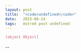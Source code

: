 ```yaml
---
layout: post
title:  "<code>undefined</code>"
date:   2015-06-14
tags:   mstred post undefined
---
```


<code class="code" id="object">[object Object]</code>
<code class="code" id="undefined">undefined</code>

<br>

--

<style type="text/css">

  p {
    position: relative
  }
  .code {
    background-color: transparent; position: absolute
  }
  #object {
    -webkit-animation: object 30s infinite;
    -moz-animation: object 30s infinite;
    -o-animation: object 30s infinite;
    animation: object 30s infinite
  }
  #undefined {
    -webkit-animation: undefined 30s infinite;
    -moz-animation: undefined 30s infinite;
    -o-animation: undefined 30s infinite;
    animation: undefined 30s infinite
  }
  @-webkit-keyframes object { 0%, 100% { color: #bf616a } 25%, 75% { color: transparent } }
  @-moz-keyframes object { 0%, 100% { color: #bf616a } 25%, 75% { color: transparent } }
  @-o-keyframes object { 0%, 100% { color: #bf616a } 25%, 75% { color: transparent } }
  @keyframes object { 0%, 100% { color: #bf616a } 25%, 75% { color: transparent } }
  @-webkit-keyframes undefined { 0%, 100% { color: transparent }  25%, 75% { color: #bf616a } }
  @-moz-keyframes undefined { 0%, 100% { color: transparent }  25%, 75% { color: #bf616a } }
  @-o-keyframes undefined { 0%, 100% { color: transparent }  25%, 75% { color: #bf616a } }
  @keyframes undefined { 0%, 100% { color: transparent }  25%, 75% { color: #bf616a } }

</style>
